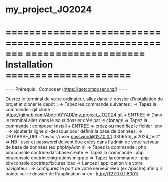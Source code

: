 ﻿# my_project_JO2024

=======================================================
==================== Installation =====================
=======================================================
=== Prérequis : Composer (https://getcomposer.org/) ===

Ouvrez le terminal de votre ordinateur, allez dans le dossier d'installation du projet et cloner le dépôt :
=> Tapez les commande suivantes :
=> Tapez la commande : git clone https://github.com/AbdelAYYADI/my_project_JO2024.git + ENTREE
=> Dans le terminal allez dans le sous dossier créé par le clonage
=> Tapez la commande : composer install + ENTREE
=> créez ou modifiez le fichier .env :
 	=> ajouter la ligne ci-dessous pour définir la base de données:
 	=> DATABASE_URL="mysql://user:password@127.0.0.1:3306/db_jo2024_test"
 	=> NB : user et password doivent être créés dans l'admin de votre serveur de base de données (ex phpMyAdmin)
=> Tapez la commande : php bin/console doctrine:database:create
=> Tapez la commande : php bin/console doctrine:migrations:migrate
=> Tapez la commande : php bin/console doctrine:fixtures:load
=> Lancez l'application via votre navigateur :
 	=> configurez le port de votre serveur web (ex Apache) afin q'il pointe sur le dossier de l'application
 	=> ex : http://127.0.0.1:8001/



